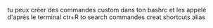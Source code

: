 tu peux créer des commandes custom dans ton bashrc et les appelé d'aprés le terminal 
ctr+R to search commandes
creat shortcuts alias
